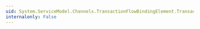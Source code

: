 ```yaml
---
uid: System.ServiceModel.Channels.TransactionFlowBindingElement.TransactionProtocol
internalonly: False
---
```

